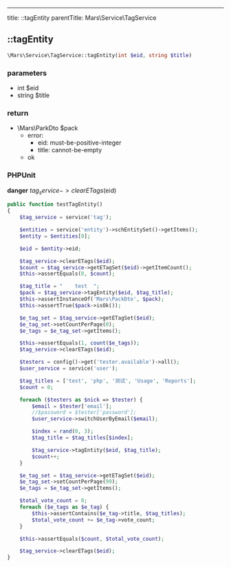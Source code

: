 ---
title: ::tagEntity
parentTitle: Mars\Service\TagService


## ::tagEntity

```php
\Mars\Service\TagService::tagEntity(int $eid, string $title)
```

### parameters
- int $eid
- string $title

### return
- \Mars\ParkDto $pack
    - error:
        - eid: must-be-positive-integer
        - title: cannot-be-empty
    - ok

### PHPUnit

**danger** $tag_service->clearETags($eid)

```php
public function testTagEntity()
{
    $tag_service = service('tag');

    $entities = service('entity')->schEntitySet()->getItems();
    $entity = $entities[0];

    $eid = $entity->eid;

    $tag_service->clearETags($eid);
    $count = $tag_service->getETagSet($eid)->getItemCount();
    $this->assertEquals(0, $count);

    $tag_title = "    test  ";
    $pack = $tag_service->tagEntity($eid, $tag_title);
    $this->assertInstanceOf('Mars\PackDto', $pack);
    $this->assertTrue($pack->isOk());

    $e_tag_set = $tag_service->getETagSet($eid);
    $e_tag_set->setCountPerPage(0);
    $e_tags = $e_tag_set->getItems();

    $this->assertEquals(1, count($e_tags));
    $tag_service->clearETags($eid);

    $testers = config()->get('tester.available')->all();
    $user_service = service('user');

    $tag_titles = ['test', 'php', '测试', 'Usage', 'Reports'];
    $count = 0;

    foreach ($testers as $nick => $tester) {
        $email = $tester['email'];
        //$password = $tester['password'];
        $user_service->switchUserByEmail($email);

        $index = rand(0, 3);
        $tag_title = $tag_titles[$index];

        $tag_service->tagEntity($eid, $tag_title);
        $count++;
    }

    $e_tag_set = $tag_service->getETagSet($eid);
    $e_tag_set->setCountPerPage(99);
    $e_tags = $e_tag_set->getItems();

    $total_vote_count = 0;
    foreach ($e_tags as $e_tag) {
        $this->assertContains($e_tag->title, $tag_titles);
        $total_vote_count += $e_tag->vote_count;
    }

    $this->assertEquals($count, $total_vote_count);

    $tag_service->clearETags($eid);
}
```
